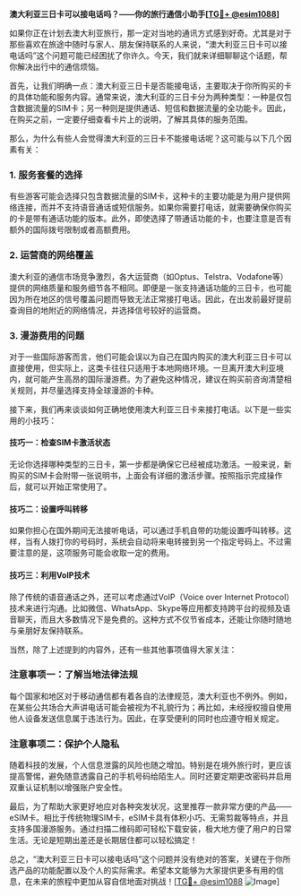 **澳大利亚三日卡可以接电话吗？——你的旅行通信小助手[[TG💪+ @esim1088](https://t.me/s/esim1088)]**

如果你正在计划去澳大利亚旅行，那一定对当地的通讯方式感到好奇。尤其是对于那些喜欢在旅途中随时与家人、朋友保持联系的人来说，“澳大利亚三日卡可以接电话吗”这个问题可能已经困扰了你许久。今天，我们就来详细聊聊这个话题，帮你解决出行中的通信烦恼。

首先，让我们明确一点：澳大利亚三日卡是否能接电话，主要取决于你所购买的卡的具体功能和服务内容。通常来说，澳大利亚的三日卡分为两种类型：一种是仅包含数据流量的SIM卡；另一种则是提供通话、短信和数据流量的全功能卡。因此，在购买之前，一定要仔细查看卡片上的说明，了解其具体的服务范围。

那么，为什么有些人会觉得澳大利亚的三日卡不能接电话呢？这可能与以下几个因素有关：

### 1. **服务套餐的选择**
有些游客可能会选择只包含数据流量的SIM卡，这种卡的主要功能是为用户提供网络连接，而并不支持语音通话或短信服务。如果你需要打电话，就需要确保你购买的卡是带有通话功能的版本。此外，即使选择了带通话功能的卡，也要注意是否有额外的国际拨号限制或者高额费用。

### 2. **运营商的网络覆盖**
澳大利亚的通信市场竞争激烈，各大运营商（如Optus、Telstra、Vodafone等）提供的网络质量和服务细节各不相同。即便是一张支持通话功能的三日卡，也可能因为所在地区的信号覆盖问题而导致无法正常接打电话。因此，在出发前最好提前查询目的地附近的网络情况，并选择信号较好的运营商。

### 3. **漫游费用的问题**
对于一些国际游客而言，他们可能会误以为自己在国内购买的澳大利亚三日卡可以直接使用，但实际上，这类卡往往只适用于本地网络环境。一旦离开澳大利亚境内，就可能产生高昂的国际漫游费。为了避免这种情况，建议在购买前咨询清楚相关规则，并尽量选择支持全球漫游的卡种。

接下来，我们再来谈谈如何正确地使用澳大利亚三日卡来接打电话。以下是一些实用的小技巧：

#### **技巧一：检查SIM卡激活状态**
无论你选择哪种类型的三日卡，第一步都是确保它已经被成功激活。一般来说，新购买的SIM卡会附带一张说明书，上面会有详细的激活步骤。按照指示完成操作后，就可以开始正常使用了。

#### **技巧二：设置呼叫转移**
如果你担心在国外期间无法接听电话，可以通过手机自带的功能设置呼叫转移。这样，当有人拨打你的号码时，系统会自动将来电转接到另一个指定号码上。不过需要注意的是，这项服务可能会收取一定的费用。

#### **技巧三：利用VoIP技术**
除了传统的语音通话之外，还可以考虑通过VoIP（Voice over Internet Protocol）技术来进行沟通。比如微信、WhatsApp、Skype等应用都支持跨平台的视频及语音聊天，而且大多数情况下是免费的。这种方式不仅节省成本，还能让你随时随地与亲朋好友保持联系。

当然，除了上述提到的内容外，还有一些其他事项值得大家关注：

### **注意事项一：了解当地法律法规**
每个国家和地区对于移动通信都有着各自的法律规范，澳大利亚也不例外。例如，在某些公共场合大声讲电话可能会被视为不礼貌行为；再比如，未经授权擅自使用他人设备发送信息属于违法行为。因此，在享受便利的同时也应遵守相关规定。

### **注意事项二：保护个人隐私**
随着科技的发展，个人信息泄露的风险也随之增加。特别是在境外旅行时，更应该提高警惕，避免随意透露自己的手机号码给陌生人。同时还要定期更改密码并启用双重认证机制以增强账户安全性。

最后，为了帮助大家更好地应对各种突发状况，这里推荐一款非常方便的产品——eSIM卡。相比于传统物理SIM卡，eSIM卡具有体积小巧、无需剪裁等特点，并且支持多国漫游服务。通过扫描二维码即可轻松下载安装，极大地方便了用户的日常生活。无论是短期出差还是长期居住都可以轻松搞定！

总之，“澳大利亚三日卡可以接电话吗”这个问题并没有绝对的答案，关键在于你所选产品的功能配置以及个人的实际需求。希望本文能够为大家提供更多有用的信息，在未来的旅程中更加从容自信地面对挑战！[[TG💪+ @esim1088](https://t.me/s/esim1088) ![Image](https://i.postimg.cc/4NQfJmqS/Snipaste-2025-05-13-00-14-12.png)]